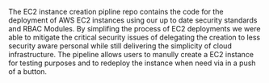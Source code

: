 The EC2 instance creation pipline repo contains the code for the deployment of AWS EC2 instances using our up to date security standards and RBAC Modules.
By simplifing the process of EC2 deployments we were able to mitigate the critical security issues of delegating the creation to less security aware personal while still delivering the simplicity of cloud infrastructure.
The pipeline allows users to manully create a EC2 instance for testing purposes and to redeploy the instance when need via in a push of a button.
